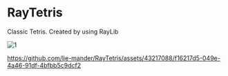 # RayTetris
Classic Tetris. Created by using RayLib

![1](https://github.com/lie-mander/RayTetris/assets/43217088/7ea5ce6f-d6bb-4189-852c-f55a946f65be)

https://github.com/lie-mander/RayTetris/assets/43217088/f16217d5-049e-4a46-91df-4bfbb5c9dcf2

